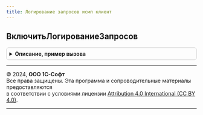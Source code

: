 ```yaml
---
title: Логирование запросов исмп клиент
---
```



## ВключитьЛогированиеЗапросов
<details style="margin: 1em 0; padding: 0.5em; border: 1px solid #ccc; border-radius: 6px;">

<summary style="font-weight: bold; cursor: pointer;">Описание, пример вызова</summary>

```bsl

//Включает логирование запросов в текущем сейнсе на время ЗаписыватьСекунд.
//
// Параметры:
// 	Форма            - ФормаКлиентскогоПриложения - Форма-владелец.
// 	ЗаписыватьСекунд - Неопределено, Число - Количество секунд, после которых прекратится запись логов запросов.
// 	НовыйЛог         - Булево              - Добавляет новый слой логирования, который обязательно должен завершаться
// 	                                         методом см. ЗавершитьЛогированиеЗапросовПоИдентификатору.
// 	                                         Возвращаются параметры логирования с текущим значением идентификатора логов.
Процедура ВключитьЛогированиеЗапросов(Форма, ЗаписыватьСекунд = 300, НовыйЛог = Ложь) Экспорт
```

Пример вызова
```bsl
ЛогированиеЗапросовИСМПКлиент.ВключитьЛогированиеЗапросов(Форма, ЗаписыватьСекунд, НовыйЛог);
```
</details>

---

© 2024, **ООО 1С-Софт**  
Все права защищены. Эта программа и сопроводительные материалы предоставляются  
в соответствии с условиями лицензии [Attribution 4.0 International (CC BY 4.0)](https://creativecommons.org/licenses/by/4.0/legalcode).

---

